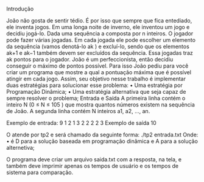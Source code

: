 Introdução

João não gosta de sentir tédio. É por isso que sempre que fica entediado, ele inventa jogos. Em
uma longa noite de inverno, ele inventou um jogo e decidiu jogá-lo.
Dada uma sequência a composta por n inteiros. O jogador pode fazer várias jogadas. Em cada
jogada ele pode escolher um elemento da sequência (vamos denotá-lo ak ) e excluí-lo, sendo que
os elementos ak+1 e ak−1 também devem ser excluídos da sequência. Essa jogadas traz ak pontos
para o jogador.
João é um perfeccionista, então decidiu conseguir o máximo de pontos possível. Para isso João
pediu para você criar um programa que mostre a qual a pontuação máxima que é possível atingir
em cada jogo.
Assim, seu objetivo nesse trabalho é implementar duas estratégias para solucionar esse problema:
• Uma estratégia por Programação Dinâmica;
• Uma estratégia alternativa que seja capaz de sempre resolver o problema;
Entrada e Saída
A primeira linha contém o inteiro N (0 ≤ N ≤ 105
) que mostra quantos números existem na
sequência de Joâo.
A segunda linha contém N inteiros a1, a2, ..., an.

Exemplo de entrada:
9
1 2 1 3 2 2 2 2 3
Exemplo de saída
10

O atende por tp2 e será chamado da seguinte forma:
./tp2 <estrategia> entrada.txt Onde:
• <estrategia> é D para a solução baseada em programação dinâmica e A para a solução
alternetiva;

O programa deve criar um arquivo saida.txt com a resposta, na tela, e também deve imprimir apenas os tempos de usuário e os tempos de sistema para comparação.
